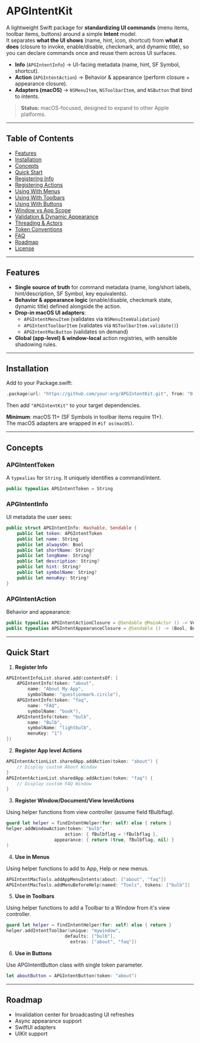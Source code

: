 # APGIntentKit

A lightweight Swift package for **standardizing UI commands** (menu items, toolbar items, buttons) around a simple **Intent** model.  
It separates **what the UI shows** (name, hint, icon, shortcut) from **what it does** (closure to invoke, enable/disable, checkmark, and dynamic title), so you can declare commands once and reuse them across UI surfaces.

- **Info** (`APGIntentInfo`) → UI-facing metadata (name, hint, SF Symbol, shortcut).
- **Action** (`APGIntentAction`) → Behavior & appearance (perform closure + appearance closure).
- **Adapters (macOS)** → `NSMenuItem`, `NSToolbarItem`, and `NSButton` that bind to intents.

> **Status:** macOS-focused, designed to expand to other Apple platforms.

---

## Table of Contents

- [Features](#features)
- [Installation](#installation)
- [Concepts](#concepts)
- [Quick Start](#quick-start)
- [Registering Info](#registering-info)
- [Registering Actions](#registering-actions)
- [Using With Menus](#using-with-menus)
- [Using With Toolbars](#using-with-toolbars)
- [Using With Buttons](#using-with-buttons)
- [Window vs App Scope](#window-vs-app-scope)
- [Validation & Dynamic Appearance](#validation--dynamic-appearance)
- [Threading & Actors](#threading--actors)
- [Token Conventions](#token-conventions)
- [FAQ](#faq)
- [Roadmap](#roadmap)
- [License](#license)

---

## Features

- **Single source of truth** for command metadata (name, long/short labels, hint/description, SF Symbol, key equivalents).
- **Behavior & appearance logic** (enable/disable, checkmark state, dynamic title) defined alongside the action.
- **Drop-in macOS UI adapters**:
  - `APGIntentMenuItem` (validates via `NSMenuItemValidation`)
  - `APGIntentToolbarItem` (validates via `NSToolbarItem.validate()`)
  - `APGIntentMacButton` (validates on demand)
- **Global (app-level) & window-local** action registries, with sensible shadowing rules.

---

## Installation

Add to your Package.swift:

```swift
.package(url: "https://github.com/your-org/APGIntentKit.git", from: "0.2.0")
```

Then add `"APGIntentKit"` to your target dependencies.

**Minimum**: macOS 11+ (SF Symbols in toolbar items require 11+).  
The macOS adapters are wrapped in `#if os(macOS)`.

---

## Concepts

### APGIntentToken

A `typealias` for `String`. It uniquely identifies a command/intent.

```swift
public typealias APGIntentToken = String
```

### APGIntentInfo

UI metadata the user sees:

```swift
public struct APGIntentInfo: Hashable, Sendable {
    public let token: APGIntentToken
    public let name: String
    public let alwaysOn: Bool
    public let shortName: String?
    public let longName: String?
    public let description: String?
    public let hint: String?
    public let symbolName: String?
    public let menuKey: String?
}
```

### APGIntentAction

Behavior and appearance:

```swift
public typealias APGIntentActionClosure = @Sendable @MainActor () -> Void
public typealias APGIntentAppearanceClosure = @Sendable () -> (Bool, Bool?, String?)
```

---

## Quick Start

1. **Register Info**

```swift
APGIntentInfoList.shared.add(contentsOf: [
    APGIntentInfo(token: "about", 
        name: "About My App", 
        symbolName: "questionmark.circle"),
    APGIntentInfo(token: "faq", 
        name: "FAQ", 
        symbolName: "book"),
    APGIntentInfo(token: "bulb", 
        name: "Bulb", 
        symbolName: "lightbulb", 
        menuKey: "1")
])
```

2. **Register App level Actions**

```swift
APGIntentActionList.sharedApp.addAction(token: "about") {
    // Display custom About Window
}
APGIntentActionList.sharedApp.addAction(token: "faq") {
    // Display custom FAQ Window
}
```

3. **Register Window/Document/View levelActions**

Using helper functions from view controller (assume field fBulbflag).


```swift
guard let helper = findIntentHelper(for: self) else { return }
helper.addWindowAction(token: "bulb",
                      action: { fBulbflag = !fBulbflag },
                  appearance: { return (true, fBulbflag, nil) }
)
```

4. **Use in Menus**

Using helper functions to add to App, Help or new menus.

```swift
APGIntentMacTools.addAppMenuIntents(about: ["about", "faq"])
APGIntentMacTools.addMenuBeforeHelp(named: "Tools", tokens: ["bulb"])
```

5. **Use in Toolbars**

Using helper functions to add a Toolbar to a Window from it's view controller.

```swift
guard let helper = findIntentHelper(for: self) else { return }
helper.addIntentToolbar(unique: "mywindow",
                      defaults: ["bulb"],
                        extras: ["about", "faq"])
```

6. **Use in Buttons**

Use APGIntentButton class with single token parameter.

```swift
let aboutButton = APGIntentButton(token: "about")
```

---

## Roadmap

- Invalidation center for broadcasting UI refreshes
- Async appearance support
- SwiftUI adapters
- UIKit support


